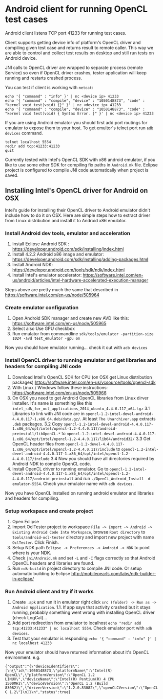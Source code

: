 # Android client for running OpenCL test cases

Android client listens TCP port 41233 for running test cases. 

Client supports getting device info of platform's OpenCL driver and compiling given test case
and returns result to remote caller. This way we are able to control and collect test results
on desktop and still run tests on Android device. 

JNI calls to OpenCL driver are wrapped to separate process (remote Service) so even if OpenCL
driver crashes, tester application will keep running and restarts crashed process.

You can test if client is working with `netcat`:

```
echo '{ "command" : "info" }' | nc <device ip> 41233
echo '{ "command" : "compile", "device" : "1050148873", "code" : "kernel void test(void) {}" }' | nc <device ip> 41233
echo '{ "command" : "compile", "device" : "1050148873", "code" : "kernel void test(void) { Syntax Error. }" }' | nc <device ip> 41233
```

If you are using Android emulator you should first add port routings for emulator to expose them to your host. 
To get emultor's telnet port run `adb devices` command.

```
telnet localhost 5554
redir add tcp:41233:41233
quit
```

Currently tested with Intel's OpenCL SDK with x86 android emulator, if you like to use 
some other SDK for compiling fix paths in `Android.mk` file. Eclipse project is configured
to compile JNI code automatically when project is saved.

## Installing Intel's OpenCL driver for Android on OSX

Intel's guide for installing their OpenCL driver to Android emulator didn't include how to
do it on OSX. Here are simple steps how to extract driver from Linux distribution and 
install it to Android x86 emulator.

### Install Android dev tools, emulator and acceleration

1. Install Eclipse Android SDK : https://developer.android.com/sdk/installing/index.html
2. Install 4.2.2 Android x86 image and emulator: https://developer.android.com/sdk/installing/adding-packages.html 
3. Install Android NDK: https://developer.android.com/tools/sdk/ndk/index.html
4. Install Intel's emulator accelerator: https://software.intel.com/en-us/android/articles/intel-hardware-accelerated-execution-manager

Steps above are pretty much the same that described in https://software.intel.com/en-us/node/505964

### Create emulator configuration 

1. Open Android SDK manager and create new AVD like this: https://software.intel.com/en-us/node/505965
2. Select also Use GPU checkbox
3. Run emulator from commandline `sdk/tools/emulator -partition-size 1024 -avd test_emulator -gpu on`

Now you should have emulator running... check it out with `adb devices`

### Install OpenCL driver to running emulator and get libraries and headers for compiling JNI code

1. Download Intel's OpenCL SDK for CPU (on OSX get Linux distribution packages) https://software.intel.com/en-us/vcsource/tools/opencl-sdk
2. With Linux / Windows follow these instructions: https://software.intel.com/en-us/node/505966
3. On OSX you need to get Android OpenCL libraries from Linux dirver installer. It's name is something like this `intel_sdk_for_ocl_applications_2014_ubuntu_4.4.0.117_x64.tgz`
3.1 Libraries to link with JNI code are in `opencl-1.2-intel-devel-android-4.4.0.117-1.x86_64.deb/data.gz/`. At least `The Unarchiver.app` extracts `.deb` packages.
3.2 Copy `opencl-1.2-intel-devel-android-4.4.0.117-1.x86_64/opt/intel/opencl-1.2-4.4.0.117/android-preinstall/libOpenCL.*` to `opencl-1.2-intel-devel-android-4.4.0.117-1.x86_64/opt/intel/opencl-1.2-4.4.0.117/lib64/android32/`
3.3 Get OpenCL header files from `opencl-1.2-devel-4.4.0.117-1.x86_64/opt/intel/opencl-1.2-4.4.0.117/include` to `opencl-1.2-intel-devel-android-4.4.0.117-1.x86_64/opt/intel/opencl-1.2-4.4.0.117/include`
3.4 Now you should have all directories required by Android NDK to compile OpenCL code.
4. Install OpenCL driver to running emulator. Go to `opencl-1.2-intel-devel-android-4.4.0.117-1.x86_64/opt/intel/opencl-1.2-4.4.0.117/android-preinstall` and run `./OpenCL_Android_Install -d emulator-5554`. Check your emulator name with `adb devices`.

Now you have OpenCL installed on running android emulator and libraries and headers for compiling.

### Setup workspace and create project

1. Open Eclipse
2. Import OclTester project to workspace `File -> Import -> Android -> Existing Android Code Into Workspace`, browse `Root directory` to `tools/android-ocl-tester` directory and import new project with name `OclTester`. Click Finish.
3. Setup NDK path `Eclipse -> Preferences -> Android -> NDK` to point where is your NDK.
4. Check `jni/Android.mk` and set `-L` and `-I` flags correctly so that Android OpenCL headers and libraries are found.
5. Run `ndk-build` in project directory to compile JNI code. Or setup automatic building to Eclipse http://mobilepearls.com/labs/ndk-builder-in-eclipse/

### Run Android client and try if it works

1. Create `.apk` and run it in emulator right click `src (folder) -> Run as -> Android Application`.
1.1. If app says that activity crashed but it stays running, probably something went wrong with installing OpenCL driver (check LogCat)...
2. Add port redirection from emulator to localhost `echo "redir add tcp:41233:41233" | nc localhost 5554`. Check emulator port with `adb devices`.
3. Test that your emulator is responding `echo '{ "command" : "info" }' | nc localhost 41233`

Now your emulator should have returned information about it's OpenCL environment. e.g. 
```
{"output":"{\"deviceIdentifiers\":[\n{\"id\":1050148873,\"platformName\":\"Intel(R) OpenCL\",\"platformVersion\":\"OpenCL 1.2 LINUX\",\"deviceName\":\"Intel(R) Pentium(R) 4 CPU 1500MHz\",\"deviceVersion\":\"OpenCL 1.2 (Build 83082)\",\"driverVersion\":\"1.2.0.83082\",\"openCLCVersion\":\"OpenCL C 1.2\"}\n]}\n","status":true}
```



